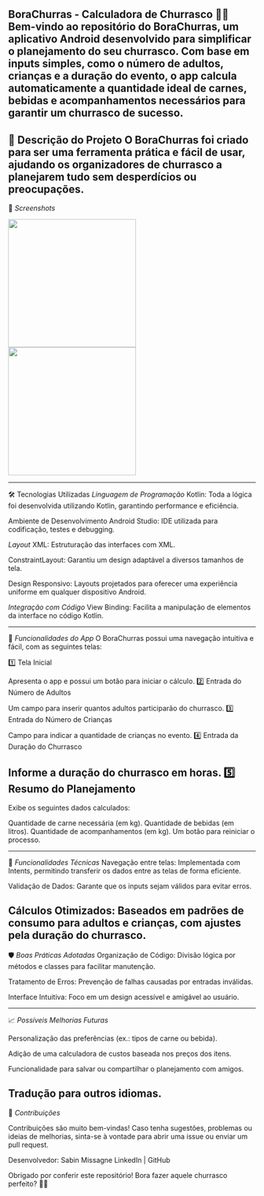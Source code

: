 BoraChurras - Calculadora de Churrasco 🍖🔥
Bem-vindo ao repositório do BoraChurras, um aplicativo Android desenvolvido para simplificar o planejamento do seu churrasco. Com base em inputs simples, como o número de adultos, crianças e a duração do evento, o app calcula automaticamente a quantidade ideal de carnes, bebidas e acompanhamentos necessários para garantir um churrasco de sucesso.
---
🎯 Descrição do Projeto
O BoraChurras foi criado para ser uma ferramenta prática e fácil de usar, ajudando os organizadores de churrasco a planejarem tudo sem desperdícios ou preocupações.
---
📸 *Screenshots*
<!-- Você pode adicionar mais imagens aqui caso necessário --> <img src="https://github.com/user-attachments/assets/image1" width=260/> <img src="https://github.com/user-attachments/assets/image2" width=260/>
---
🛠 Tecnologias Utilizadas
*Linguagem de Programação*
Kotlin: Toda a lógica foi desenvolvida utilizando Kotlin, garantindo performance e eficiência.

Ambiente de Desenvolvimento
Android Studio: IDE utilizada para codificação, testes e debugging.

*Layout*
XML: Estruturação das interfaces com XML.

ConstraintLayout: Garantiu um design adaptável a diversos tamanhos de tela.

Design Responsivo: Layouts projetados para oferecer uma experiência uniforme em qualquer dispositivo Android.

*Integração com Código*
View Binding: Facilita a manipulação de elementos da interface no código Kotlin.

---
📱 *Funcionalidades do App*
O BoraChurras possui uma navegação intuitiva e fácil, com as seguintes telas:

1️⃣ Tela Inicial

Apresenta o app e possui um botão para iniciar o cálculo.
2️⃣ Entrada do Número de Adultos

Um campo para inserir quantos adultos participarão do churrasco.
3️⃣ Entrada do Número de Crianças

Campo para indicar a quantidade de crianças no evento.
4️⃣ Entrada da Duração do Churrasco

Informe a duração do churrasco em horas.
5️⃣ Resumo do Planejamento
---
Exibe os seguintes dados calculados:

Quantidade de carne necessária (em kg).
Quantidade de bebidas (em litros).
Quantidade de acompanhamentos (em kg).
Um botão para reiniciar o processo.

---
🚀 *Funcionalidades Técnicas*
Navegação entre telas: Implementada com Intents, permitindo transferir os dados entre as telas de forma eficiente.

Validação de Dados: Garante que os inputs sejam válidos para evitar erros.

Cálculos Otimizados: Baseados em padrões de consumo para adultos e crianças, com ajustes pela duração do churrasco.
---
🛡️ *Boas Práticas Adotadas*
Organização de Código: Divisão lógica por métodos e classes para facilitar manutenção.

Tratamento de Erros: Prevenção de falhas causadas por entradas inválidas.

Interface Intuitiva: Foco em um design acessível e amigável ao usuário.

---
📈 *Possíveis Melhorias Futuras*

Personalização das preferências (ex.: tipos de carne ou bebida).

Adição de uma calculadora de custos baseada nos preços dos itens.

Funcionalidade para salvar ou compartilhar o planejamento com amigos.

Tradução para outros idiomas.
---
🤝 *Contribuições*

Contribuições são muito bem-vindas! Caso tenha sugestões, problemas ou ideias de melhorias, sinta-se à vontade para abrir uma issue ou enviar um pull request.

Desenvolvedor:
Sabin Missagne
LinkedIn | GitHub

Obrigado por conferir este repositório! Bora fazer aquele churrasco perfeito? 🍖🔥
